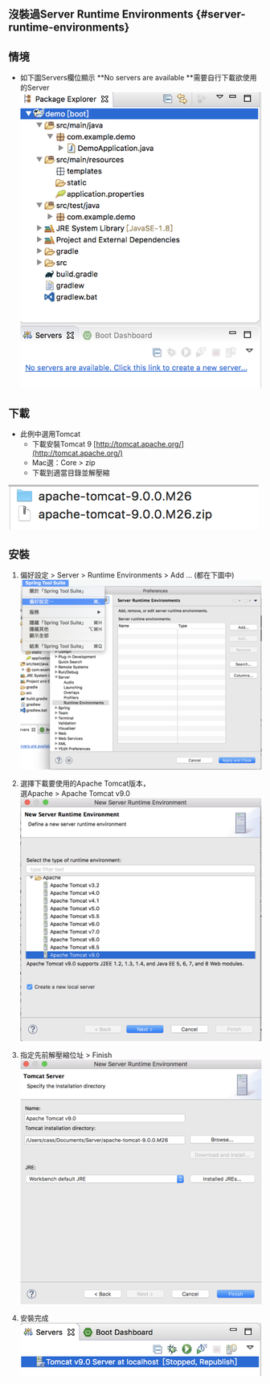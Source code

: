 ## 沒裝過Server Runtime Environments {#server-runtime-environments}

## 情境

* 如下圖Servers欄位顯示 **No servers are available **需要自行下載欲使用的Server![螢幕快照 2017-08-29 下午2.27.11.png](../assets/ying_mu_kuai_zhao_2017-_08_-_29_xia_wu_2__27__11.png)

## 下載

* 此例中選用Tomcat
  * 下載安裝Tomcat 9 [http://tomcat.apache.org/](http://tomcat.apache.org/)
  * Mac選：Core &gt; zip
  * 下載到適當目錄並解壓縮

![螢幕快照 2017-08-29 下午3.09.09.png](../assets/ying_mu_kuai_zhao_2017_-_08_-_29_xia_wu_3__09__09.png)

## 安裝

1. 偏好設定 &gt; Server &gt; Runtime Environments &gt; Add … \(都在下圖中\) ![螢幕快照 2017-08-29 下午2.42.02.png](../assets/ying_mu_kuai_zhao_2017_-_08_-_29_xia_wu_2__42__02.png)

2. 選擇下載要使用的Apache Tomcat版本，  
   選Apache &gt; Apache Tomcat v9.0![螢幕快照 2017-08-29 下午2.43.00.png](../assets/ying_mu_kuai_zhao_2017_-_08_-_29_xia_wu_2__43__00.png)

3. 指定先前解壓縮位址 &gt; Finish![螢幕快照 2017-08-29 下午3.13.32.png](../assets/ying_mu_kuai_zhao_2017_-_08_-_29_xia_wu_3__13__32.png)

4. 安裝完成
   ![](/assets/ying_mu_kuai_zhao_2017_-_08_-_29_xia_wu_3__14__30.png)



